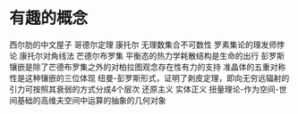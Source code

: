 # 有趣的概念

西尔肋的中文屋子
哥德尔定理
康托尔 无理数集合不可数性
罗素集论的理发师悖论
康托尔对角线法
芒德尔布罗集
平衡态的热力学耗散结构是生命的出行
彭罗斯镶嵌是除了芒德布罗集之外的对柏拉图观念存在性有力的支持
准晶体的五重对称性是这种镶嵌的三位体现
纽曼-彭罗斯形式，证明了剥皮定理，即向无穷远辐射的引力可按照其衰弱的方式分成4个层次
还原主义
实体正义
扭量理论-作为空间-世间基础的高维夫空间中运算的抽象的几何对象
